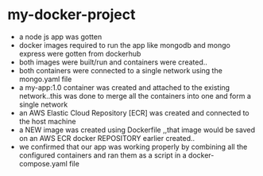 # my-docker-project
- a node js app was gotten 
- docker images required to run  the app like mongodb and mongo express were gotten from dockerhub
- both images were built/run and containers were created..
- both containers were connected to a single network using the mongo.yaml file
- a my-app:1.0 container was created and attached to the existing network..this was done to merge all the containers into one and form a single network
- an AWS Elastic Cloud Repository [ECR] was created and connected to the host machine  
- a NEW  image was created using Dockerfile ,,that image would be saved on an AWS ECR docker REPOSITORY earlier created..
- we confirmed that our app was working properly by combining all the configured containers and ran them as a script in  a docker-compose.yaml file
